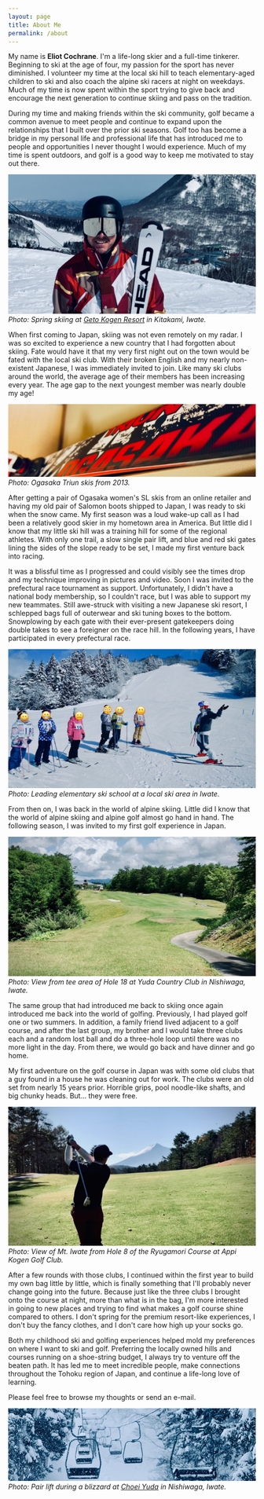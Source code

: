 ```yaml
---
layout: page
title: About Me
permalink: /about
---
```


My name is **Eliot Cochrane**. I'm a life-long skier and a full-time tinkerer. Beginning to ski at the age of four, my passion for the sport has never diminished. I volunteer my time at the local ski hill to teach elementary-aged children to ski and also coach the alpine ski racers at night on weekdays. Much of my time is now spent within the sport trying to give back and encourage the next generation to continue skiing and pass on the tradition.

During my time and making friends within the ski community, golf became a common avenue to meet people and continue to expand upon the relationships that I built over the prior ski seasons. Golf too has become a bridge in my personal life and professional life that has introduced me to people and opportunities I never thought I would experience. Much of my time is spent outdoors, and golf is a good way to keep me motivated to stay out there.

![Photo of Eliot on at Geto Ski Area](/assets/img/geto-portrait-head.jpeg)
*Photo: Spring skiing at [Geto Kogen Resort](https://www.getokogen.com/winter/index.html) in Kitakami, Iwate.*

When first coming to Japan, skiing was not even remotely on my radar. I was so excited to experience a new country that I had forgotten about skiing. Fate would have it that my very first night out on the town would be fated with the local ski club. With their broken English and my nearly non-existent Japanese, I was immediately invited to join. Like many ski clubs around the world, the average age of their members has been increasing every year. The age gap to the next youngest member was nearly double my age!

![Ogasaka Triun skis from 2013](/assets/img/ogasaka-ski-banner.jpeg)
*Photo: Ogasaka Triun skis from 2013.*

After getting a pair of Ogasaka women's SL skis from an online retailer and having my old pair of Salomon boots shipped to Japan, I was ready to ski when the snow came. My first season was a loud wake-up call as I had been a relatively good skier in my hometown area in America. But little did I know that my little ski hill was a training hill for some of the regional athletes. With only one trail, a slow single pair lift, and blue and red ski gates lining the sides of the slope ready to be set, I made my first venture back into racing.

It was a blissful time as I progressed and could visibly see the times drop and my technique improving in pictures and video. Soon I was invited to the prefectural race tournament as support. Unfortunately, I didn't have a national body membership, so I couldn't race, but I was able to support my new teammates. Still awe-struck with visiting a new Japanese ski resort, I schlepped bags full of outerwear and ski tuning boxes to the bottom. Snowplowing by each gate with their ever-present gatekeepers doing double takes to see a foreigner on the race hill. In the following years, I have participated in every prefectural race.

![Eliot Cochrane leading ski school at Yuda Ski Area](/assets/img/yuda-ski-school.jpeg)
*Photo: Leading elementary ski school at a local ski area in Iwate.*

From then on, I was back in the world of alpine skiing. Little did I know that the world of alpine skiing and alpine golf almost go hand in hand. The following season, I was invited to my first golf experience in Japan.

![View from tee area of Hole 18 at Yuda Country Club in Nishiwaga, Iwate](/assets/img/golfintro-4.jpeg)
*Photo: View from tee area of Hole 18 at Yuda Country Club in Nishiwaga, Iwate.*

The same group that had introduced me back to skiing once again introduced me back into the world of golfing. Previously, I had played golf one or two summers. In addition, a family friend lived adjacent to a golf course, and after the last group, my brother and I would take three clubs each and a random lost ball and do a three-hole loop until there was no more light in the day. From there, we would go back and have dinner and go home.

My first adventure on the golf course in Japan was with some old clubs that a guy found in a house he was cleaning out for work. The clubs were an old set from nearly 15 years prior. Horrible grips, pool noodle-like shafts, and big chunky heads. But... they were free.

![View of Mt. Iwate from Hole 8 of the Ryugamori Course at Appi Kogen Golf Club](/assets/img/golfintro-2.jpeg)
*Photo: View of Mt. Iwate from Hole 8 of the Ryugamori Course at Appi Kogen Golf Club.*

After a few rounds with those clubs, I continued within the first year to build my own bag little by little, which is finally something that I'll probably never change going into the future. Because just like the three clubs I brought onto the course at night, more than what is in the bag, I'm more interested in going to new places and trying to find what makes a golf course shine compared to others. I don't spring for the premium resort-like experiences, I don't buy the fancy clothes, and I don't care how high up your socks go.

Both my childhood ski and golfing experiences helped mold my preferences on where I want to ski and golf. Preferring the locally owned hills and courses running on a shoe-string budget, I always try to venture off the beaten path. It has led me to meet incredible people, make connections throughout the Tohoku region of Japan, and continue a life-long love of learning.

Please feel free to browse my thoughts or send an e-mail.

![Photo from ski lift during heavy snow](/assets/img/lift-banner.jpeg)
*Photo: Pair lift during a blizzard at [Choei Yuda](https://www.town.nishiwaga.lg.jp/kanko_bunka_sports/kanko_tokusan/5/1/1601.html) in Nishiwaga, Iwate.*

